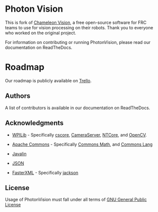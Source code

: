 # Photon Vision

This is fork of [Chameleon Vision](https://github.com/Chameleon-Vision/chameleon-vision/), a free open-source software for FRC teams to use for vision processing on their robots. Thank you to everyone who worked on the original project.

For information on contributing or running PhotonVision, please read our documentation on ReadTheDocs.

# Roadmap

Our roadmap is publicly available on [Trello](https://trello.com/photonvision).

## Authors

A list of contributors is available in our documentation on ReadTheDocs.


## Acknowledgments

* [WPILib](https://github.com/wpilibsuite) - Specifically [cscore](https://github.com/wpilibsuite/allwpilib/tree/master/cscore), [CameraServer](https://github.com/wpilibsuite/allwpilib/tree/master/cameraserver), [NTCore](https://github.com/wpilibsuite/allwpilib/tree/master/ntcore), and [OpenCV](https://github.com/wpilibsuite/thirdparty-opencv). 

* [Apache Commons](https://commons.apache.org/) - Specifically [Commons Math](https://commons.apache.org/proper/commons-math/), and [Commons Lang](https://commons.apache.org/proper/commons-lang/)

* [Javalin](https://javalin.io/)

* [JSON](https://json.org)

* [FasterXML](https://github.com/FasterXML) - Specifically [jackson](https://github.com/FasterXML/jackson)

## License  
Usage of PhotonVision must fall under all terms of [GNU General Public License](https://www.gnu.org/licenses/gpl-3.0.html)
